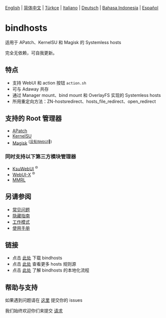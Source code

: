 [English](README.md) | [简体中文](README_zh-CN.md) | [Türkçe](README_tr.md) | [Italiano](README_it.md) | [Deutsch](README_de.md) | [Bahasa Indonesia](README_id.md) | [Español](README_es-ES.md)

# bindhosts

适用于 APatch、KernelSU 和 Magisk 的 Systemless hosts

完全无依赖，可自我更新。

## 特点

- 支持 WebUI 和 action 按钮 `action.sh`
- 可与 Adaway 共存
- 通过 Manager mount、bind mount 和 OverlayFS 实现的 Systemless hosts
- 所用重定向方法：ZN-hostsredirect、hosts_file_redirect、open_redirect

## 支持的 Root 管理器

- [APatch](https://github.com/bmax121/APatch)
- [KernelSU](https://github.com/tiann/KernelSU)
- [Magisk](https://github.com/topjohnwu/Magisk)  <sup>([没有WebUI](https://github.com/topjohnwu/Magisk/issues/8609#event-15568590949)👀)</sup>

### 同时支持以下第三方模块管理器

- [KsuWebUI](https://github.com/5ec1cff/KsuWebUIStandalone)   <sup>🌐</sup>
- [WebUI-X](https://github.com/MMRLApp/WebUI-X-Portable)   <sup>🌐</sup>
- [MMRL](https://github.com/MMRLApp/MMRL)

## 另请参阅

- [常见问题](Documentation/faq.md)
- [隐藏指南](Documentation/hiding_zh-CN.md)
- [工作模式](Documentation/modes_zh-CN.md)
- [使用手册](Documentation/usage_zh-CN.md)

## 链接

- 点击 [此处](https://github.com/bindhosts/bindhosts/releases) 下载 bindhosts
- 点击 [此处](Documentation/sources.md) 查看更多 hosts 规则源
- 点击 [此处](Documentation/localize.md) 了解 bindhosts 的本地化流程

## 帮助与支持

如果遇到问题请在 [这里](https://github.com/bindhosts/bindhosts/issues) 提交你的 issues

我们始终欢迎你们来提交 [请求](https://github.com/bindhosts/bindhosts/pulls)
